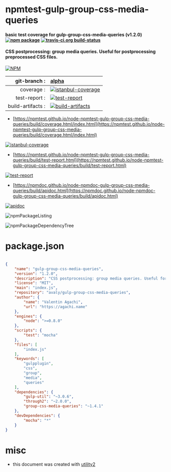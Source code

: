 # npmtest-gulp-group-css-media-queries

#### basic test coverage for  gulp-group-css-media-queries (v1.2.0)  [![npm package](https://img.shields.io/npm/v/npmtest-gulp-group-css-media-queries.svg?style=flat-square)](https://www.npmjs.org/package/npmtest-gulp-group-css-media-queries) [![travis-ci.org build-status](https://api.travis-ci.org/npmtest/node-npmtest-gulp-group-css-media-queries.svg)](https://travis-ci.org/npmtest/node-npmtest-gulp-group-css-media-queries)

#### CSS postprocessing: group media queries. Useful for postprocessing preprocessed CSS files.

[![NPM](https://nodei.co/npm/gulp-group-css-media-queries.png?downloads=true&downloadRank=true&stars=true)](https://www.npmjs.com/package/gulp-group-css-media-queries)

| git-branch : | [alpha](https://github.com/npmtest/node-npmtest-gulp-group-css-media-queries/tree/alpha)|
|--:|:--|
| coverage : | [![istanbul-coverage](https://npmtest.github.io/node-npmtest-gulp-group-css-media-queries/build/coverage.badge.svg)](https://npmtest.github.io/node-npmtest-gulp-group-css-media-queries/build/coverage.html/index.html)|
| test-report : | [![test-report](https://npmtest.github.io/node-npmtest-gulp-group-css-media-queries/build/test-report.badge.svg)](https://npmtest.github.io/node-npmtest-gulp-group-css-media-queries/build/test-report.html)|
| build-artifacts : | [![build-artifacts](https://npmtest.github.io/node-npmtest-gulp-group-css-media-queries/glyphicons_144_folder_open.png)](https://github.com/npmtest/node-npmtest-gulp-group-css-media-queries/tree/gh-pages/build)|

- [https://npmtest.github.io/node-npmtest-gulp-group-css-media-queries/build/coverage.html/index.html](https://npmtest.github.io/node-npmtest-gulp-group-css-media-queries/build/coverage.html/index.html)

[![istanbul-coverage](https://npmtest.github.io/node-npmtest-gulp-group-css-media-queries/build/screenCapture.buildCi.browser.%252Ftmp%252Fbuild%252Fcoverage.lib.html.png)](https://npmtest.github.io/node-npmtest-gulp-group-css-media-queries/build/coverage.html/index.html)

- [https://npmtest.github.io/node-npmtest-gulp-group-css-media-queries/build/test-report.html](https://npmtest.github.io/node-npmtest-gulp-group-css-media-queries/build/test-report.html)

[![test-report](https://npmtest.github.io/node-npmtest-gulp-group-css-media-queries/build/screenCapture.buildCi.browser.%252Ftmp%252Fbuild%252Ftest-report.html.png)](https://npmtest.github.io/node-npmtest-gulp-group-css-media-queries/build/test-report.html)

- [https://npmdoc.github.io/node-npmdoc-gulp-group-css-media-queries/build/apidoc.html](https://npmdoc.github.io/node-npmdoc-gulp-group-css-media-queries/build/apidoc.html)

[![apidoc](https://npmdoc.github.io/node-npmdoc-gulp-group-css-media-queries/build/screenCapture.buildCi.browser.%252Ftmp%252Fbuild%252Fapidoc.html.png)](https://npmdoc.github.io/node-npmdoc-gulp-group-css-media-queries/build/apidoc.html)

![npmPackageListing](https://npmtest.github.io/node-npmtest-gulp-group-css-media-queries/build/screenCapture.npmPackageListing.svg)

![npmPackageDependencyTree](https://npmtest.github.io/node-npmtest-gulp-group-css-media-queries/build/screenCapture.npmPackageDependencyTree.svg)



# package.json

```json

{
    "name": "gulp-group-css-media-queries",
    "version": "1.2.0",
    "description": "CSS postprocessing: group media queries. Useful for postprocessing preprocessed CSS files.",
    "license": "MIT",
    "main": "index.js",
    "repository": "avaly/gulp-group-css-media-queries",
    "author": {
        "name": "Valentin Agachi",
        "url": "https://agachi.name"
    },
    "engines": {
        "node": ">=0.8.0"
    },
    "scripts": {
        "test": "mocha"
    },
    "files": [
        "index.js"
    ],
    "keywords": [
        "gulpplugin",
        "css",
        "group",
        "media",
        "queries"
    ],
    "dependencies": {
        "gulp-util": "~3.0.6",
        "through2": "~2.0.0",
        "group-css-media-queries": "~1.4.1"
    },
    "devDependencies": {
        "mocha": "*"
    }
}
```



# misc
- this document was created with [utility2](https://github.com/kaizhu256/node-utility2)
